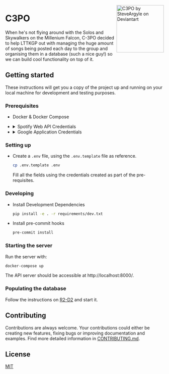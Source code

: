 <a href="https://www.deviantart.com/steveargyle/art/C-3PO-578309067"><img align="right" alt="C3PO by SteveArgyle on Deviantart" width="150" src="https://user-images.githubusercontent.com/10023615/83328359-fb6dd380-a29f-11ea-9f3e-07499b8f0cd2.jpg"/></a>

# C3PO

When he's not flying around with the Solos and Skywalkers on the Millenium Falcon, C-3PO decided to help LTTKGP out with managing the huge amount of songs being posted each day to the group and organising them in a database (such a nice guy!) so we can build cool functionality on top of it.

## Getting started

These instructions will get you a copy of the project up and running on your local machine for development and testing purposes.

### Prerequisites

- Docker & Docker Compose
- <details>
    <summary> Spotify Web API Credentials </summary>

  You will also need Spotify authorization for fetching song metadata. The prodcude is very straightforward. Register a new application here:
  [Spotify for Developers](https://developer.spotify.com/my-applications)

  That will give you a unique **client ID** and **client secret key** to use in authorization flows.
  </details>

- <details>
    <summary>Google Application Credentials</summary>

    Google Application Credentials is an API key that is required to extract YouTube metadata from the Youtube Data API. To get the key, create a new project on the [Google Developer Console](https://console.developers.google.com/), enable the YouTube Data API and proceed to `Credentials` and create a new API key.
  </details>

### Setting up

- Create a `.env` file, using the `.env.template` file as reference.

  ```sh
  cp .env.template .env
  ```

  Fill all the fields using the credentials created as part of the pre-requisites.

### Developing

- Install Development Dependencies

  ```sh
  pip install -e . -r requirements/dev.txt
  ```

- Install pre-commit hooks

  ```sh
  pre-commit install
  ```

### Starting the server

Run the server with:

```sh
docker-compose up
```

The API server should be accessible at http://localhost:8000/.

### Populating the database

Follow the instructions on [R2-D2](https://github.com/lttkgp/R2-D2) and start it.

## Contributing

Contributions are always welcome. Your contributions could either be creating new features, fixing bugs or improving documentation and examples. Find more detailed information in [CONTRIBUTING.md](.github/CONTRIBUTING.md).

## License

[MIT](LICENSE)
